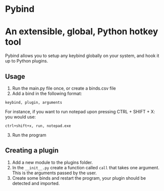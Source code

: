 # Pybind
# An extensible, global, Python hotkey tool

Pybind allows you to setup any keybind globally on your system, and hook it up to Python plugins.

## Usage

1. Run the main.py file once, or create a binds.csv file
2. Add a bind in the following format:

```keybind, plugin, arguments```

For instance, if you want to run notepad upon pressing CTRL + SHIFT + X: you would use:

```ctrl+shift+x, run, notepad.exe```

3. Run the program

## Creating a plugin
1. Add a new module to the plugins folder.
2. In the ```__init__.py``` create a function called ```call``` that takes one argument. This is the arguments passed by the user.
3. Create some binds and restart the program, your plugin should be detected and imported.